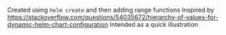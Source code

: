 Created using `helm create` and then adding range functions
Inspired by https://stackoverflow.com/questions/54035672/hierarchy-of-values-for-dynamic-helm-chart-configuration
Intended as a quick illustration
